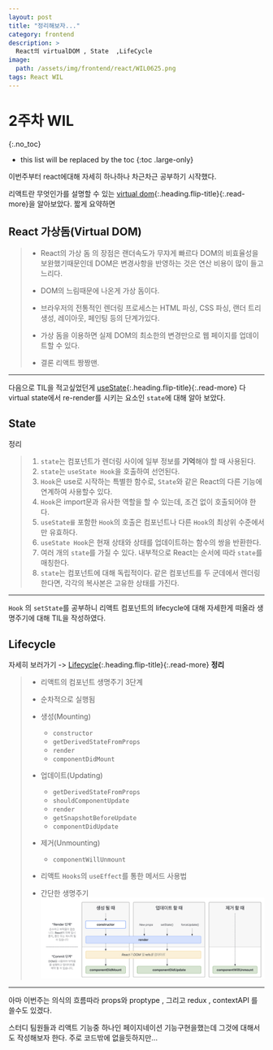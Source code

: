 ```yaml
---
layout: post
title: "정리해보자..."
category: frontend
description: >
  React의 virtualDOM , State  ,LifeCycle
image:
  path: /assets/img/frontend/react/WIL0625.png
tags: React WIL
---
```

<!--more-->

# 2주차 WIL
{:.no_toc}

* this list will be replaced by the toc
{:toc .large-only}

이번주부터 react에대해 자세히 하나하나 차근차근 공부하기 시작했다.

리액트란 무엇인가를 설명할 수 있는 [virtual dom](2023-06-26-VirtualDOM.markdown){:.heading.flip-title}{:.read-more}을 알아보았다. 짧게 요약하면

## React 가상돔(Virtual DOM)

>- React의 가상 돔 의 장점은 랜더속도가 무쟈게 빠르다 DOM의 비효율성을 보완했기때문인데
>DOM은 변경사항을 반영하는 것은 연산 비용이 많이 들고 느리다.
>
>- DOM의 느림때문에 나온게 가상 돔이다. 
>  
>- 브라우저의 전통적인 렌더링 프로세스는 HTML 파싱, CSS 파싱, 랜더 트리 생성, 레이아웃, 페인팅 등의 단계가있다.
>-  가상 돔을 이용하면 실제 DOM의 최소한의 변경만으로 웹 페이지를 업데이트할 수 있다.
>-  결론 리액트 짱짱맨.

---

다음으로 TIL을 적고싶었던게 [useState](2023-06-24-useState.markdown){:.heading.flip-title}{:.read-more} 다 virtual state에서 re-render를 시키는 요소인 `state`에 대해 알아 보았다.

## State

정리
>1. `state`는 컴포넌트가 렌더링 사이에 일부 정보를 **기억**해야 할 때 사용된다.
>2. `state`는 `useState Hook`을 호출하여 선언된다.
>3. `Hook`은 use로 시작하는 특별한 함수로, `State`와 같은 React의 다른 기능에 연계하여 사용할수 있다.
>4. `Hook`은 import문과 유사한 역할을 할 수 있는데, 조건 없이 호출되어야 한다.
>5. `useState를` 포함한 `Hook`의 호출은 컴포넌트나 다른 `Hook`의 최상위 수준에서만 유효하다.
>6. `useState Hook`은 현재 상태와 상태를 업데이트하는 함수의 쌍을 반환한다.
>7. 여러 개의 `state`를 가질 수 있다. 내부적으로 React는 순서에 따라 `state`를 매칭한다.
>8. `state`는 컴포넌트에 대해 독립적이다. 같은 컴포넌트를 두 군데에서 렌더링한다면, 각각의 복사본은 고유한 상태를 가진다.




--- 

`Hook` 의 `setState`를 공부하니 리액트 컴포넌트의 lifecycle에 대해 자세한게 떠올라 생명주기에 대해 TIL을 작성하였다.

## Lifecycle

자세히 보러가기 -> [Lifecycle](2023-06-24-ReactLifeCycle.markdown){:.heading.flip-title}{:.read-more}
**정리**

>- 리액트의 컴포넌트 생명주기 3단계
>
>  - 순차적으로 실행됨
>  - 생성(Mounting)
>    - `constructor`
>    - `getDerivedStateFromProps`
>    - `render`
>    - `componentDidMount`
>  - 업데이트(Updating)
>    - `getDerivedStateFromProps`
>    - `shouldComponentUpdate`
>    - `render`
>    - `getSnapshotBeforeUpdate`
>    - `componentDidUpdate`
>  - 제거(Unmounting)
>    - `componentWillUnmount`
>
>- 리액트 `Hooks`의 `useEffect`를 통한 메서드 사용법
>- 간단한 생명주기
  ![lifecycle](/assets/img/frontend/react/lifecycle.png)

---

아마 이번주는 의식의 흐름따라 props와 proptype , 그리고 redux , contextAPI 를 쓸수도 있겠다.

스터디 팀원들과 리액트 기능중 하나인 페이지네이션 기능구현을했는데 그것에 대해서도 작성해보자 한다. 주로 코드밖에 없을듯하지만...

